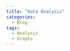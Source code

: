 ```yaml
---
title: "Data Analysis"
categories:
  - Blog
tags:
  - Analysis
  - Graphs
---
```


<img src="{{ site.url}}{{ site.baseurl }}/assets/images/Bicepcurl.jpg" alt="">
<img src="{{ site.url}}{{ site.baseurl }}/assets/images/Bicepcurl.jpg" alt="">
